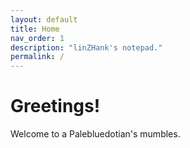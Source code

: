 ```yaml
---
layout: default
title: Home
nav_order: 1
description: "linZHank's notepad."
permalink: /
---
```


# Greetings! 
Welcome to a Palebluedotian's mumbles.
